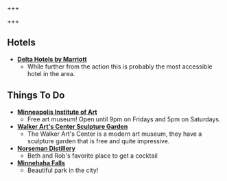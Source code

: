 +++

+++

## Hotels
* [**Delta Hotels by Marriott**](https://www.marriott.com/reservation/rateListMenu.mi?defaultTab=standard)
  * While further from the action this is probably the most accessible hotel in the area.

## Things To Do
* [**Minneapolis Institute of Art**](https://new.artsmia.org/)
  * Free art museum! Open until 9pm on Fridays and 5pm on Saturdays.
* [**Walker Art's Center Sculpture Garden**](https://walkerart.org/visit/garden)
  * The Walker Art's Center is a modern art museum, they have a sculpture garden that is free
and quite impressive.
* [**Norseman Distillery**](https://norsemandistillery.com/)
  * Beth and Rob's favorite place to get a cocktail
* [**Minnehaha Falls**](https://www.nps.gov/miss/planyourvisit/minnehah.htm)
  * Beautiful park in the city!
